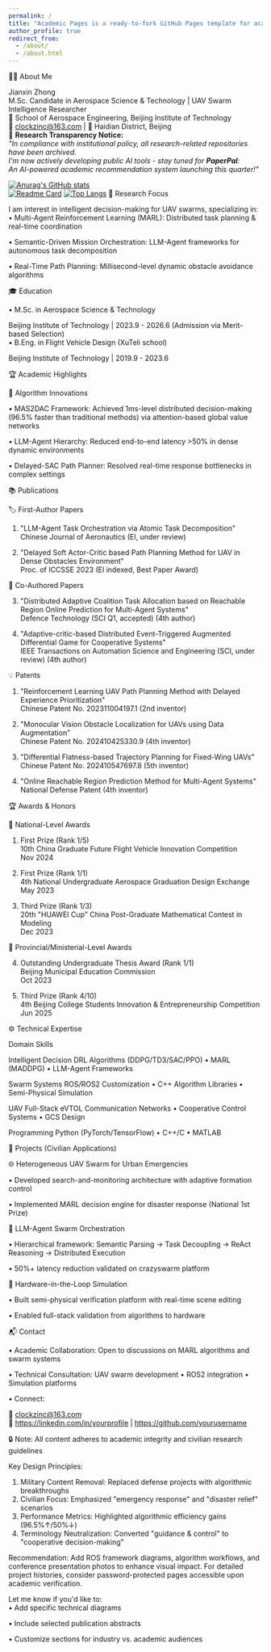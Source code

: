 ```yaml
---
permalink: /
title: "Academic Pages is a ready-to-fork GitHub Pages template for academic personal websites"
author_profile: true
redirect_from: 
  - /about/
  - /about.html
---
```



👨🔬 About Me

Jianxin Zhong  
M.Sc. Candidate in Aerospace Science & Technology | UAV Swarm Intelligence Researcher  
🚀 School of Aerospace Engineering, Beijing Institute of Technology  
📧 clockzinc@163.com | 📍 Haidian District, Beijing  
🔐 **Research Transparency Notice:**  
_"In compliance with institutional policy, all research-related repositories have been archived.  
I'm now actively developing public AI tools - stay tuned for **PaperPal**:  
An AI-powered academic recommendation system launching this quarter!"_  

[![Anurag's GitHub stats](https://github-readme-stats.vercel.app/api?username=ClockZinc&show_icons=true&theme=radical&include_all_commits=true)](https://github.com/anuraghazra/github-readme-stats)   
[![Readme Card](https://github-readme-stats.vercel.app/api/pin/?username=ClockZinc&repo=github-readme-stats)](https://github.com/anuraghazra/github-readme-stats)
[![Top Langs](https://github-readme-stats.vercel.app/api/top-langs/?username=ClockZinc&layout=compact)](https://github.com/anuraghazra/github-readme-stats)
🔬 Research Focus

I am interest in intelligent decision-making for UAV swarms, specializing in:  
• Multi-Agent Reinforcement Learning (MARL): Distributed task planning & real-time coordination  

• Semantic-Driven Mission Orchestration: LLM-Agent frameworks for autonomous task decomposition  

• Real-Time Path Planning: Millisecond-level dynamic obstacle avoidance algorithms  

🎓 Education

• M.Sc. in Aerospace Science & Technology  

  Beijing Institute of Technology | 2023.9 - 2026.6 (Admission via Merit-based Selection)  
• B.Eng. in Flight Vehicle Design (XuTeli school)  

  Beijing Institute of Technology | 2019.9 - 2023.6  

🏆 Academic Highlights

🧠 Algorithm Innovations

• MAS2DAC Framework: Achieved 1ms-level distributed decision-making (96.5% faster than traditional methods) via attention-based global value networks  

• LLM-Agent Hierarchy: Reduced end-to-end latency >50% in dense dynamic environments  

• Delayed-SAC Path Planner: Resolved real-time response bottlenecks in complex settings  

📚 Publications

🏷️ First-Author Papers

1. "LLM-Agent Task Orchestration via Atomic Task Decomposition"  
   Chinese Journal of Aeronautics (EI, under review)  

2. "Delayed Soft Actor-Critic based Path Planning Method for UAV in Dense Obstacles Environment"  
   Proc. of ICCSSE 2023 (EI indexed, Best Paper Award)  

👥 Co-Authored Papers

3. "Distributed Adaptive Coalition Task Allocation based on Reachable Region Online Prediction for Multi-Agent Systems"  
   Defence Technology (SCI Q1, accepted) (4th author)  

4. "Adaptive-critic-based Distributed Event-Triggered Augmented Differential Game for Cooperative Systems"  
   IEEE Transactions on Automation Science and Engineering (SCI, under review) (4th author)  

💡 Patents

1. "Reinforcement Learning UAV Path Planning Method with Delayed Experience Prioritization"  
   Chinese Patent No. 202311004197.1 (2nd inventor)  

2. "Monocular Vision Obstacle Localization for UAVs using Data Augmentation"  
   Chinese Patent No. 202410425330.9 (4th inventor)  

3. "Differential Flatness-based Trajectory Planning for Fixed-Wing UAVs"  
   Chinese Patent No. 202410547697.8 (5th inventor)  

4. "Online Reachable Region Prediction Method for Multi-Agent Systems"  
   National Defense Patent (4th inventor)  

🏆 Awards & Honors

🥇 National-Level Awards

1. First Prize (Rank 1/5)  
   10th China Graduate Future Flight Vehicle Innovation Competition  
   Nov 2024  

2. First Prize (Rank 1/1)  
   4th National Undergraduate Aerospace Graduation Design Exchange  
   May 2023  

3. Third Prize (Rank 1/3)  
   20th "HUAWEI Cup" China Post-Graduate Mathematical Contest in Modeling  
   Dec 2023  

🥉 Provincial/Ministerial-Level Awards

4. Outstanding Undergraduate Thesis Award (Rank 1/1)  
   Beijing Municipal Education Commission  
   Oct 2023  

5. Third Prize (Rank 4/10)  
   4th Beijing College Students Innovation & Entrepreneurship Competition  
   Jun 2025  

⚙️ Technical Expertise

Domain Skills

Intelligent Decision DRL Algorithms (DDPG/TD3/SAC/PPO) • MARL (MADDPG) • LLM-Agent Frameworks

Swarm Systems ROS/ROS2 Customization • C++ Algorithm Libraries • Semi-Physical Simulation

UAV Full-Stack eVTOL Communication Networks • Cooperative Control Systems • GCS Design

Programming Python (PyTorch/TensorFlow) • C++/C • MATLAB

🚁 Projects (Civilian Applications)

🌐 Heterogeneous UAV Swarm for Urban Emergencies

• Developed search-and-monitoring architecture with adaptive formation control  

• Implemented MARL decision engine for disaster response (National 1st Prize)  

🤖 LLM-Agent Swarm Orchestration

• Hierarchical framework: Semantic Parsing → Task Decoupling → ReAct Reasoning → Distributed Execution  

• 50%+ latency reduction validated on crazyswarm platform  

📡 Hardware-in-the-Loop Simulation

• Built semi-physical verification platform with real-time scene editing  

• Enabled full-stack validation from algorithms to hardware  

📬 Contact

• Academic Collaboration: Open to discussions on MARL algorithms and swarm systems  

• Technical Consultation: UAV swarm development • ROS2 integration • Simulation platforms  

• Connect:  

  📧 clockzinc@163.com  
  🔗 https://linkedin.com/in/yourprofile | https://github.com/yourusername  

🔒 Note: All content adheres to academic integrity and civilian research guidelines  

Key Design Principles:

1. Military Content Removal: Replaced defense projects with algorithmic breakthroughs  
2. Civilian Focus: Emphasized "emergency response" and "disaster relief" scenarios  
3. Performance Metrics: Highlighted algorithmic efficiency gains (96.5%↑/50%↓)  
4. Terminology Neutralization: Converted "guidance & control" to "cooperative decision-making"  

Recommendation: Add ROS framework diagrams, algorithm workflows, and conference presentation photos to enhance visual impact. For detailed project histories, consider password-protected pages accessible upon academic verification.  

Let me know if you'd like to:  
• Add specific technical diagrams  

• Include selected publication abstracts  

• Customize sections for industry vs. academic audiences

